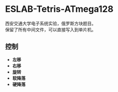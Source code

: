 # ESLAB-Tetris-ATmega128

西安交通大学电子系统实验，俄罗斯方块题目。  
保留了所有中间文件，可以直接写入到单片机。

## 控制
- __左移__ 
- __右移__ 
- __旋转__ 
- __软降落__ 
- __硬降落__ 


<!--## 图片-->

<!--![](/image/p1.jpg)-->
<!--![](/image/p2.png)-->
<!--![](/image/p3.png)-->



